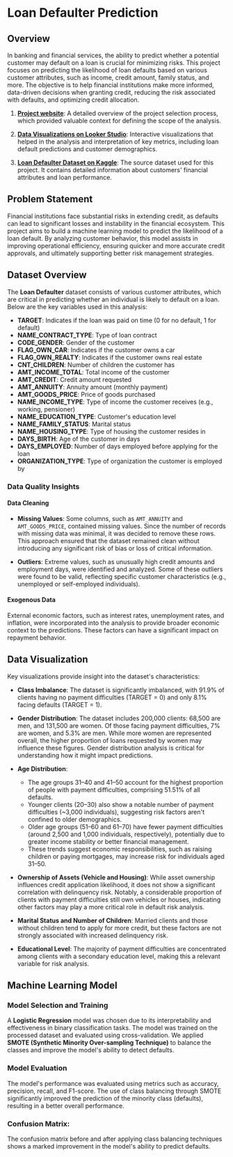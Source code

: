 # Loan Defaulter Prediction

## Overview

In banking and financial services, the ability to predict whether a potential customer may default on a loan is crucial for minimizing risks. This project focuses on predicting the likelihood of loan defaults based on various customer attributes, such as income, credit amount, family status, and more. The objective is to help financial institutions make more informed, data-driven decisions when granting credit, reducing the risk associated with defaults, and optimizing credit allocation.

1. **[Project website](https://darwincharris.github.io/ProjectSelection-DM202430/index.html)**: A detailed overview of the project selection process, which provided valuable context for defining the scope of the analysis.
   
2. **[Data Visualizations on Looker Studio](https://lookerstudio.google.com/reporting/3a5fadf5-0bf8-4370-a2a1-0b9add124378)**: Interactive visualizations that helped in the analysis and interpretation of key metrics, including loan default predictions and customer demographics.

3. **[Loan Defaulter Dataset on Kaggle](https://www.kaggle.com/datasets/gauravduttakiit/loan-defaulter?select=columns_description.csv)**: The source dataset used for this project. It contains detailed information about customers' financial attributes and loan performance.

## Problem Statement

Financial institutions face substantial risks in extending credit, as defaults can lead to significant losses and instability in the financial ecosystem. This project aims to build a machine learning model to predict the likelihood of a loan default. By analyzing customer behavior, this model assists in improving operational efficiency, ensuring quicker and more accurate credit approvals, and ultimately supporting better risk management strategies.

## Dataset Overview

The **Loan Defaulter** dataset consists of various customer attributes, which are critical in predicting whether an individual is likely to default on a loan. Below are the key variables used in this analysis:

- **TARGET**: Indicates if the loan was paid on time (0 for no default, 1 for default)
- **NAME_CONTRACT_TYPE**: Type of loan contract
- **CODE_GENDER**: Gender of the customer
- **FLAG_OWN_CAR**: Indicates if the customer owns a car
- **FLAG_OWN_REALTY**: Indicates if the customer owns real estate
- **CNT_CHILDREN**: Number of children the customer has
- **AMT_INCOME_TOTAL**: Total income of the customer
- **AMT_CREDIT**: Credit amount requested
- **AMT_ANNUITY**: Annuity amount (monthly payment)
- **AMT_GOODS_PRICE**: Price of goods purchased
- **NAME_INCOME_TYPE**: Type of income the customer receives (e.g., working, pensioner)
- **NAME_EDUCATION_TYPE**: Customer's education level
- **NAME_FAMILY_STATUS**: Marital status
- **NAME_HOUSING_TYPE**: Type of housing the customer resides in
- **DAYS_BIRTH**: Age of the customer in days
- **DAYS_EMPLOYED**: Number of days employed before applying for the loan
- **ORGANIZATION_TYPE**: Type of organization the customer is employed by

### Data Quality Insights

#### Data Cleaning
- **Missing Values**: Some columns, such as `AMT_ANNUITY` and `AMT_GOODS_PRICE`, contained missing values. Since the number of records with missing data was minimal, it was decided to remove these rows. This approach ensured that the dataset remained clean without introducing any significant risk of bias or loss of critical information.

- **Outliers**: Extreme values, such as unusually high credit amounts and employment days, were identified and analyzed. Some of these outliers were found to be valid, reflecting specific customer characteristics (e.g., unemployed or self-employed individuals).
  
#### Exogenous Data
External economic factors, such as interest rates, unemployment rates, and inflation, were incorporated into the analysis to provide broader economic context to the predictions. These factors can have a significant impact on repayment behavior.

## Data Visualization  

Key visualizations provide insight into the dataset's characteristics:  

- **Class Imbalance**: The dataset is significantly imbalanced, with 91.9% of clients having no payment difficulties (TARGET = 0) and only 8.1% facing defaults (TARGET = 1). 

- **Gender Distribution**: The dataset includes 200,000 clients: 68,500 are men, and 131,500 are women. Of those facing payment difficulties, 7% are women, and 5.3% are men. While more women are represented overall, the higher proportion of loans requested by women may influence these figures. Gender distribution analysis is critical for understanding how it might impact predictions.  

- **Age Distribution**:  
  - The age groups 31–40 and 41–50 account for the highest proportion of people with payment difficulties, comprising 51.51% of all defaults.  
  - Younger clients (20–30) also show a notable number of payment difficulties (~3,000 individuals), suggesting risk factors aren't confined to older demographics.  
  - Older age groups (51–60 and 61–70) have fewer payment difficulties (around 2,500 and 1,000 individuals, respectively), potentially due to greater income stability or better financial management.  
  - These trends suggest economic responsibilities, such as raising children or paying mortgages, may increase risk for individuals aged 31–50.  

- **Ownership of Assets (Vehicle and Housing)**: While asset ownership influences credit application likelihood, it does not show a significant correlation with delinquency risk. Notably, a considerable proportion of clients with payment difficulties still own vehicles or houses, indicating other factors may play a more critical role in default risk analysis.  

- **Marital Status and Number of Children**: Married clients and those without children tend to apply for more credit, but these factors are not strongly associated with increased delinquency risk.  

- **Educational Level**: The majority of payment difficulties are concentrated among clients with a secondary education level, making this a relevant variable for risk analysis.  

## Machine Learning Model

### Model Selection and Training

A **Logistic Regression** model was chosen due to its interpretability and effectiveness in binary classification tasks. The model was trained on the processed dataset and evaluated using cross-validation. We applied **SMOTE (Synthetic Minority Over-sampling Technique)** to balance the classes and improve the model's ability to detect defaults.

### Model Evaluation

The model's performance was evaluated using metrics such as accuracy, precision, recall, and F1-score. The use of class balancing through SMOTE significantly improved the prediction of the minority class (defaults), resulting in a better overall performance.

### Confusion Matrix:
The confusion matrix before and after applying class balancing techniques shows a marked improvement in the model's ability to predict defaults.
